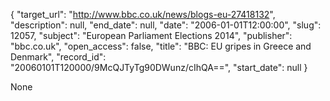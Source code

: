 {
  "target_url": "http://www.bbc.co.uk/news/blogs-eu-27418132", 
  "description": null, 
  "end_date": null, 
  "date": "2006-01-01T12:00:00", 
  "slug": 12057, 
  "subject": "European Parliament Elections 2014", 
  "publisher": "bbc.co.uk", 
  "open_access": false, 
  "title": "BBC:  EU gripes in Greece and Denmark", 
  "record_id": "20060101T120000/9McQJTyTg90DWunz/cIhQA==", 
  "start_date": null
}

None